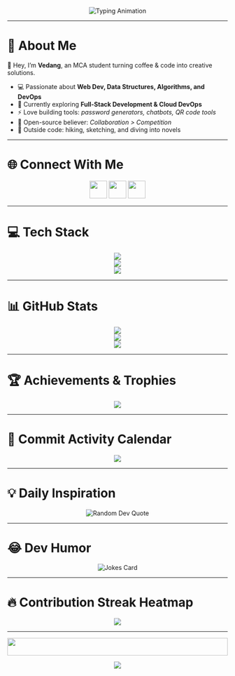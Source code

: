 <p align="center">
  <img src="https://readme-typing-svg.herokuapp.com?font=Fira+Code&size=28&pause=1000&color=00C9FF&center=true&vCenter=true&width=600&lines=Hi+There!+I'm+Vedang+🚀;MCA+Student+%7C+Developer;Building+Projects+That+Matter;Always+Learning+%26+Sharing" alt="Typing Animation" />
</p>


---

# 💫 About Me
👋 Hey, I’m **Vedang**, an MCA student turning coffee & code into creative solutions.  

- 💻 Passionate about **Web Dev, Data Structures, Algorithms, and DevOps**  
- 🌱 Currently exploring **Full-Stack Development & Cloud DevOps**  
- ⚡ Love building tools: *password generators, chatbots, QR code tools*  
- 🤝 Open-source believer: *Collaboration > Competition*  
- 🎨 Outside code: hiking, sketching, and diving into novels  

---

# 🌐 Connect With Me  
<p align="center">
  <a href="https://instagram.com/__vedangs__"><img src="https://skillicons.dev/icons?i=instagram" height="40" /></a>
  <a href="https://linkedin.com/in/vedang-shelatkar-b3839a26a"><img src="https://skillicons.dev/icons?i=linkedin" height="40" /></a>
  <a href="mailto:a240294@famt.ac.in"><img src="https://skillicons.dev/icons?i=gmail" height="40" /></a>
</p>

---

# 💻 Tech Stack
<p align="center">
  <img src="https://skillicons.dev/icons?i=c,cpp,cs,java,js,ts,python,kotlin,php,r,html,css" /><br/>
  <img src="https://skillicons.dev/icons?i=react,nodejs,angular,express,dotnet,mysql,firebase,vercel,gcp,git,github,gitlab" /><br/>
  <img src="https://skillicons.dev/icons?i=figma,xd,ai,ps,canva" />
</p>

---

# 📊 GitHub Stats
<div align="center">

![](https://github-readme-stats.vercel.app/api?username=CodeWithVedang&theme=radical&hide_border=false&include_all_commits=true&count_private=true)  
![](https://github-readme-streak-stats.herokuapp.com/?user=CodeWithVedang&theme=radical&hide_border=false)  
![](https://github-readme-stats.vercel.app/api/top-langs/?username=CodeWithVedang&theme=radical&hide_border=false&layout=compact)

</div>

---

# 🏆 Achievements & Trophies
<p align="center">
  <img src="https://github-profile-trophy.vercel.app/?username=CodeWithVedang&theme=tokyonight&margin-w=8&margin-h=8&no-frame=true" />
</p>

---

# 📅 Commit Activity Calendar
<p align="center">
  <img src="https://github-readme-activity-graph.vercel.app/graph?username=CodeWithVedang&bg_color=0d1117&color=00f7ff&line=00c9ff&point=ffffff&area=true&hide_border=true" />
</p>

---

# 💡 Daily Inspiration
<p align="center">
  <img src="https://quotes-github-readme.vercel.app/api?type=horizontal&theme=radical" alt="Random Dev Quote" />
</p>

---

# 😂 Dev Humor
<p align="center">
  <img src="https://readme-jokes.vercel.app/api?hideBorder&theme=tokyonight" alt="Jokes Card" />
</p>

---

# 🔥 Contribution Streak Heatmap
<p align="center">
  <img src="https://github-readme-streak-stats.herokuapp.com/?user=CodeWithVedang&theme=gruvbox_duo&hide_border=true" />
</p>

---

<p align="center">
  <img src="https://i.imgur.com/dBaSKWF.gif" height="40" width="100%" />
</p>

<p align="center">
  <img src="https://capsule-render.vercel.app/api?type=waving&color=0:92FE9D,100:00C9FF&height=120&section=footer" />
</p>
